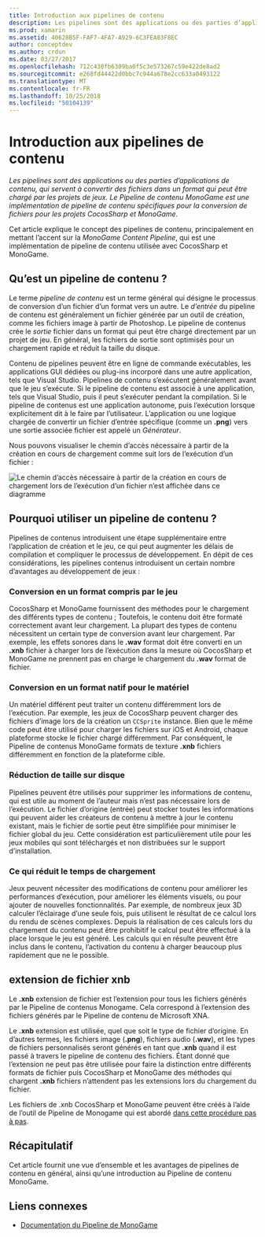 ```yaml
---
title: Introduction aux pipelines de contenu
description: Les pipelines sont des applications ou des parties d’applications de contenu, qui servent à convertir des fichiers dans un format qui peut être chargé par les projets de jeux. Le Pipeline de contenu MonoGame est une implémentation de pipeline de contenu spécifiques pour la conversion de fichiers pour les projets CocosSharp et MonoGame.
ms.prod: xamarin
ms.assetid: 40628B5F-FAF7-4FA7-A929-6C3FEA83F8EC
author: conceptdev
ms.author: crdun
ms.date: 03/27/2017
ms.openlocfilehash: 712c430fb6309ba0f5c3e573267c59e422de8ad2
ms.sourcegitcommit: e268fd44422d0bbc7c944a678e2cc633a0493122
ms.translationtype: MT
ms.contentlocale: fr-FR
ms.lasthandoff: 10/25/2018
ms.locfileid: "50104139"
---
```

# <a name="introduction-to-content-pipelines"></a>Introduction aux pipelines de contenu

_Les pipelines sont des applications ou des parties d’applications de contenu, qui servent à convertir des fichiers dans un format qui peut être chargé par les projets de jeux. Le Pipeline de contenu MonoGame est une implémentation de pipeline de contenu spécifiques pour la conversion de fichiers pour les projets CocosSharp et MonoGame._

Cet article explique le concept des pipelines de contenu, principalement en mettant l’accent sur la *MonoGame Content Pipeline*, qui est une implémentation de pipeline de contenu utilisée avec CocosSharp et MonoGame.


## <a name="what-is-a-content-pipeline"></a>Qu’est un pipeline de contenu ?

Le terme *pipeline de contenu* est un terme général qui désigne le processus de conversion d’un fichier d’un format vers un autre. Le *d’entrée* du pipeline de contenu est généralement un fichier générée par un outil de création, comme les fichiers image à partir de Photoshop. Le pipeline de contenus crée le *sortie* fichier dans un format qui peut être chargé directement par un projet de jeu. En général, les fichiers de sortie sont optimisés pour un chargement rapide et réduit la taille du disque.

Contenu de pipelines peuvent être en ligne de commande exécutables, les applications GUI dédiées ou plug-ins incorporé dans une autre application, tels que Visual Studio. Pipelines de contenu s’exécutent généralement avant que le jeu s’exécute. Si le pipeline de contenu est associé à une application, tels que Visual Studio, puis il peut s’exécuter pendant la compilation. Si le pipeline de contenus est une application autonome, puis l’exécution lorsque explicitement dit à le faire par l’utilisateur. L’application ou une logique chargée de convertir un fichier d’entrée spécifique (comme un **.png**) vers une sortie associée fichier est appelé un *Générateur*. 

Nous pouvons visualiser le chemin d’accès nécessaire à partir de la création en cours de chargement comme suit lors de l’exécution d’un fichier :

![](introduction-images/image1.png "Le chemin d’accès nécessaire à partir de la création en cours de chargement lors de l’exécution d’un fichier n’est affichée dans ce diagramme")

## <a name="why-use-a-content-pipeline"></a>Pourquoi utiliser un pipeline de contenu ?

Pipelines de contenus introduisent une étape supplémentaire entre l’application de création et le jeu, ce qui peut augmenter les délais de compilation et compliquer le processus de développement. En dépit de ces considérations, les pipelines contenus introduisent un certain nombre d’avantages au développement de jeux :


### <a name="converting-to-a-format-understood-by-the-game"></a>Conversion en un format compris par le jeu

CocosSharp et MonoGame fournissent des méthodes pour le chargement des différents types de contenu ; Toutefois, le contenu doit être formaté correctement avant leur chargement. La plupart des types de contenu nécessitent un certain type de conversion avant leur chargement. Par exemple, les effets sonores dans le **.wav** format doit être converti en un **.xnb** fichier à charger lors de l’exécution dans la mesure où CocosSharp et MonoGame ne prennent pas en charge le chargement du **.wav** format de fichier.


### <a name="converting-to-a-format-native-to-the-hardware"></a>Conversion en un format natif pour le matériel

Un matériel différent peut traiter un contenu différemment lors de l’exécution. Par exemple, les jeux de CocosSharp peuvent charger des fichiers d’image lors de la création un `CCSprite` instance. Bien que le même code peut être utilisé pour charger les fichiers sur iOS et Android, chaque plateforme stocke le fichier chargé différemment. Par conséquent, le Pipeline de contenus MonoGame formats de texture **.xnb** fichiers différemment en fonction de la plateforme cible.


### <a name="reducing-size-on-disk"></a>Réduction de taille sur disque 

Pipelines peuvent être utilisés pour supprimer les informations de contenu, qui est utile au moment de l’auteur mais n’est pas nécessaire lors de l’exécution. Le fichier d’origine (entrée) peut stocker toutes les informations qui peuvent aider les créateurs de contenu à mettre à jour le contenu existant, mais le fichier de sortie peut être simplifiée pour minimiser le fichier global du jeu. Cette considération est particulièrement utile pour les jeux mobiles qui sont téléchargés et non distribuées sur le support d’installation.


### <a name="reducing-load-time"></a>Ce qui réduit le temps de chargement

Jeux peuvent nécessiter des modifications de contenu pour améliorer les performances d’exécution, pour améliorer les éléments visuels, ou pour ajouter de nouvelles fonctionnalités. Par exemple, de nombreux jeux 3D calculer l’éclairage d’une seule fois, puis utilisent le résultat de ce calcul lors du rendu de scènes complexes. Depuis la réalisation de ces calculs lors du chargement du contenu peut être prohibitif le calcul peut être effectué à la place lorsque le jeu est généré. Les calculs qui en résulte peuvent être inclus dans le contenu, l’activation du contenu à charger beaucoup plus rapidement que ne le possible. 


## <a name="xnb-file-extension"></a>extension de fichier xnb

Le **.xnb** extension de fichier est l’extension pour tous les fichiers générés par le Pipeline de contenus Monogame. Cela correspond à l’extension des fichiers générés par le Pipeline de contenu de Microsoft XNA.

Le **.xnb** extension est utilisée, quel que soit le type de fichier d’origine. En d’autres termes, les fichiers image (**.png**), fichiers audio (**.wav**), et les types de fichiers personnalisés seront générés en tant que **.xnb** quand il est passé à travers le pipeline de contenu des fichiers. Étant donné que l’extension ne peut pas être utilisée pour faire la distinction entre différents formats de fichier puis CocosSharp et MonoGame des méthodes qui chargent **.xnb** fichiers n’attendent pas les extensions lors du chargement du fichier.

Les fichiers de .xnb CocosSharp et MonoGame peuvent être créés à l’aide de l’outil de Pipeline de Monogame qui est abordé [dans cette procédure pas à pas](~/graphics-games/cocossharp/content-pipeline/walkthrough.md).


## <a name="summary"></a>Récapitulatif

Cet article fournit une vue d’ensemble et les avantages de pipelines de contenu en général, ainsi qu’une introduction au Pipeline de contenu MonoGame.

## <a name="related-links"></a>Liens connexes

- [Documentation du Pipeline de MonoGame](http://www.monogame.net/documentation/?page=Pipeline)
